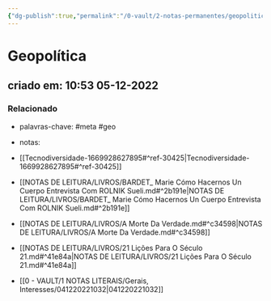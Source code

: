 ```yaml
---
{"dg-publish":true,"permalink":"/0-vault/2-notas-permanentes/geopolitica/","tags":["permanente","meta","geo"],"dgHomeLink":true,"dgShowLocalGraph":true,"dgShowFileTree":true,"dgEnableSearch":true,"noteIcon":""}
---
```


# Geopolítica
## criado em: 10:53 05-12-2022

### Relacionado
- palavras-chave: #meta #geo 
- notas: 

- [[Tecnodiversidade-1669928627895#^ref-30425\|Tecnodiversidade-1669928627895#^ref-30425]]
- [[NOTAS DE LEITURA/LIVROS/BARDET_ Marie Cómo Hacernos Un Cuerpo Entrevista Com ROLNIK Sueli.md#^2b191e\|NOTAS DE LEITURA/LIVROS/BARDET_ Marie Cómo Hacernos Un Cuerpo Entrevista Com ROLNIK Sueli.md#^2b191e]]
- [[NOTAS DE LEITURA/LIVROS/A Morte Da Verdade.md#^c34598\|NOTAS DE LEITURA/LIVROS/A Morte Da Verdade.md#^c34598]]
- [[NOTAS DE LEITURA/LIVROS/21 Lições Para O Século 21.md#^41e84a\|NOTAS DE LEITURA/LIVROS/21 Lições Para O Século 21.md#^41e84a]]
- [[0 - VAULT/1 NOTAS LITERAIS/Gerais, Interesses/041220221032\|041220221032]]